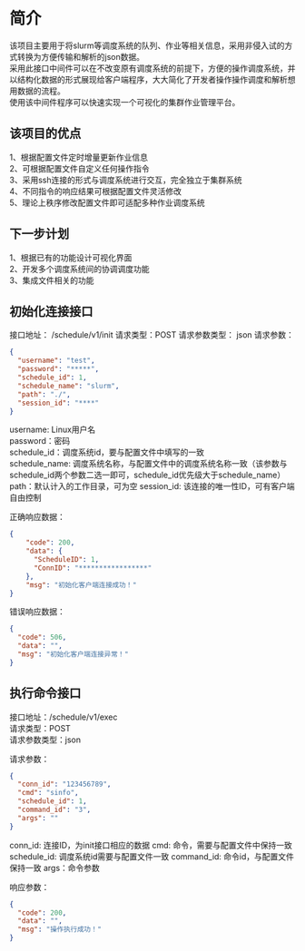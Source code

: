 # 简介
该项目主要用于将slurm等调度系统的队列、作业等相关信息，采用非侵入试的方式转换为方便传输和解析的json数据。  
采用此接口中间件可以在不改变原有调度系统的前提下，方便的操作调度系统，并以结构化数据的形式展现给客户端程序，大大简化了开发者操作操作调度和解析想用数据的流程。   
使用该中间件程序可以快速实现一个可视化的集群作业管理平台。  

## 该项目的优点
1、根据配置文件定时增量更新作业信息  
2、可根据配置文件自定义任何操作指令  
3、采用ssh连接的形式与调度系统进行交互，完全独立于集群系统  
4、不同指令的响应结果可根据配置文件灵活修改  
5、理论上秩序修改配置文件即可适配多种作业调度系统


## 下一步计划
1、根据已有的功能设计可视化界面  
2、开发多个调度系统间的协调调度功能  
3、集成文件相关的功能  

## 初始化连接接口 
接口地址： /schedule/v1/init
请求类型：POST
请求参数类型： json
请求参数：
```json
{
  "username": "test", 
  "password": "*****",
  "schedule_id": 1,
  "schedule_name": "slurm",
  "path": "./",
  "session_id": "****"
}
```
username: Linux用户名  
password：密码  
schedule_id：调度系统id，要与配置文件中填写的一致  
schedule_name: 调度系统名称，与配置文件中的调度系统名称一致（该参数与schedule_id两个参数二选一即可，schedule_id优先级大于schedule_name）  
path：默认计入的工作目录，可为空
session_id: 该连接的唯一性ID，可有客户端自由控制

正确响应数据：   
```json
{
    "code": 200,
    "data": {
      "ScheduleID": 1,
      "ConnID": "*****************"
    },
    "msg": "初始化客户端连接成功！"
}
```
错误响应数据：
```json
{
  "code": 506,
  "data": "",
  "msg": "初始化客户端连接异常！"
}
```


## 执行命令接口
接口地址：/schedule/v1/exec  
请求类型：POST  
请求参数类型：json

请求参数：
```json
{
  "conn_id": "123456789",
  "cmd": "sinfo",
  "schedule_id": 1,
  "command_id": "3",
  "args": ""
}
```
conn_id: 连接ID，为init接口相应的数据
cmd: 命令，需要与配置文件中保持一致
schedule_id: 调度系统id需要与配置文件一致
command_id: 命令id，与配置文件保持一致
args：命令参数

响应参数：
```json
{
  "code": 200,
  "data": "",
  "msg": "操作执行成功！"
}
```
